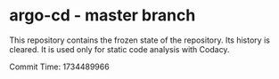 # argo-cd - master branch

This repository contains the frozen state of the repository.
Its history is cleared. It is used only for static code
analysis with Codacy.

Commit Time: 1734489966